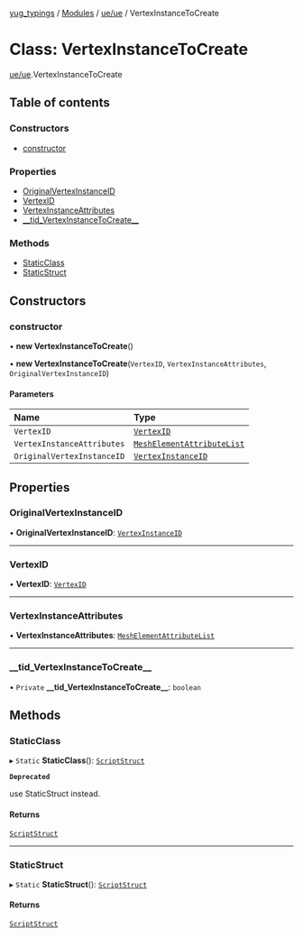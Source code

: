 [yug_typings](../README.md) / [Modules](../modules.md) / [ue/ue](../modules/ue_ue.md) / VertexInstanceToCreate

# Class: VertexInstanceToCreate

[ue/ue](../modules/ue_ue.md).VertexInstanceToCreate

## Table of contents

### Constructors

- [constructor](ue_ue.VertexInstanceToCreate.md#constructor)

### Properties

- [OriginalVertexInstanceID](ue_ue.VertexInstanceToCreate.md#originalvertexinstanceid)
- [VertexID](ue_ue.VertexInstanceToCreate.md#vertexid)
- [VertexInstanceAttributes](ue_ue.VertexInstanceToCreate.md#vertexinstanceattributes)
- [\_\_tid\_VertexInstanceToCreate\_\_](ue_ue.VertexInstanceToCreate.md#__tid_vertexinstancetocreate__)

### Methods

- [StaticClass](ue_ue.VertexInstanceToCreate.md#staticclass)
- [StaticStruct](ue_ue.VertexInstanceToCreate.md#staticstruct)

## Constructors

### constructor

• **new VertexInstanceToCreate**()

• **new VertexInstanceToCreate**(`VertexID`, `VertexInstanceAttributes`, `OriginalVertexInstanceID`)

#### Parameters

| Name | Type |
| :------ | :------ |
| `VertexID` | [`VertexID`](ue_ue.VertexID.md) |
| `VertexInstanceAttributes` | [`MeshElementAttributeList`](ue_ue.MeshElementAttributeList.md) |
| `OriginalVertexInstanceID` | [`VertexInstanceID`](ue_ue.VertexInstanceID.md) |

## Properties

### OriginalVertexInstanceID

• **OriginalVertexInstanceID**: [`VertexInstanceID`](ue_ue.VertexInstanceID.md)

___

### VertexID

• **VertexID**: [`VertexID`](ue_ue.VertexID.md)

___

### VertexInstanceAttributes

• **VertexInstanceAttributes**: [`MeshElementAttributeList`](ue_ue.MeshElementAttributeList.md)

___

### \_\_tid\_VertexInstanceToCreate\_\_

• `Private` **\_\_tid\_VertexInstanceToCreate\_\_**: `boolean`

## Methods

### StaticClass

▸ `Static` **StaticClass**(): [`ScriptStruct`](ue_ue.ScriptStruct.md)

**`Deprecated`**

use StaticStruct instead.

#### Returns

[`ScriptStruct`](ue_ue.ScriptStruct.md)

___

### StaticStruct

▸ `Static` **StaticStruct**(): [`ScriptStruct`](ue_ue.ScriptStruct.md)

#### Returns

[`ScriptStruct`](ue_ue.ScriptStruct.md)
